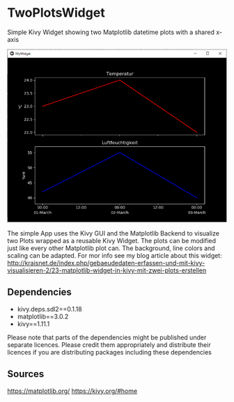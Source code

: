 # TwoPlotsWidget
Simple Kivy Widget showing two Matplotlib datetime plots with a shared x-axis

![Screenshot](https://github.com/HaikoKrais/TwoPlotsWidget/blob/master/screenshot.png)

The simple App uses the Kivy GUI and the Matplotlib Backend to visualize two Plots wrapped as a reusable Kivy Widget.
The plots can be modified just like every other Matplotlib plot can. The background, line colors and scaling can be adapted.
For mor info see my blog article about this widget: http://kraisnet.de/index.php/gebaeudedaten-erfassen-und-mit-kivy-visualisieren-2/23-matplotlib-widget-in-kivy-mit-zwei-plots-erstellen

## Dependencies
* kivy.deps.sdl2==0.1.18
* matplotlib==3.0.2
* kivy==1.11.1

Please note that parts of the dependencies might be published under separate licences. Please credit them appropriately and distribute their licences if you are distributing packages including these dependencies

## Sources
https://matplotlib.org/
https://kivy.org/#home

